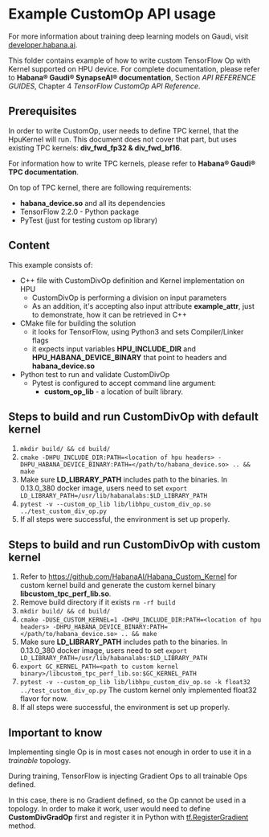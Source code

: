 # Example CustomOp API usage

For more information about training deep learning models on Gaudi, visit [developer.habana.ai](https://developer.habana.ai/resources/).

This folder contains example of how to write custom TensorFlow Op with Kernel supported on HPU device.
For complete documentation, please refer to **Habana® Gaudi® SynapseAI® documentation**, Section *API REFERENCE GUIDES*, Chapter 4 *TensorFlow CustomOp API Reference*.

## Prerequisites

In order to write CustomOp, user needs to define TPC kernel, that the HpuKernel will run.
This document does not cover that part, but uses existing TPC kernels: **div_fwd_fp32 & div_fwd_bf16**.

For information how to write TPC kernels, please refer to **Habana® Gaudi® TPC documentation**.

On top of TPC kernel, there are following requirements:
- **habana_device.so** and all its dependencies
- TensorFlow 2.2.0 - Python package
- PyTest (just for testing custom op library)

## Content

This example consists of:
- C++ file with CustomDivOp definition and Kernel implementation on HPU
    - CustomDivOp is performing a division on input parameters
    - As an addition, it's accepting also input attribute **example_attr**, just to demonstrate, how it can be retrieved in C++
- CMake file for building the solution
    - it looks for TensorFlow, using Python3 and sets Compiler/Linker flags
    - it expects input variables **HPU_INCLUDE_DIR** and **HPU_HABANA_DEVICE_BINARY** that point to headers and **habana_device.so**
- Python test to run and validate CustomDivOp
    - Pytest is configured to accept command line argument:
        - **custom_op_lib** - a location of built library.

## Steps to build and run CustomDivOp with default kernel
1. `mkdir build/ && cd build/`
2. `cmake -DHPU_INCLUDE_DIR:PATH=<location of hpu headers> -DHPU_HABANA_DEVICE_BINARY:PATH=</path/to/habana_device.so> .. && make`
3. Make sure **LD_LIBRARY_PATH** includes path to the binaries. In 0.13.0_380 docker image, users need to set `export LD_LIBRARY_PATH=/usr/lib/habanalabs:$LD_LIBRARY_PATH`
4. `pytest -v --custom_op_lib lib/libhpu_custom_div_op.so ../test_custom_div_op.py`
5. If all steps were successful, the environment is set up properly.

## Steps to build and run CustomDivOp with custom kernel
1. Refer to https://github.com/HabanaAI/Habana_Custom_Kernel for custom kernel build and generate the custom kernel binary **libcustom_tpc_perf_lib.so**.
2. Remove build directory if it exists `rm -rf build`
3. `mkdir build/ && cd build/`
4. `cmake -DUSE_CUSTOM_KERNEL=1 -DHPU_INCLUDE_DIR:PATH=<location of hpu headers> -DHPU_HABANA_DEVICE_BINARY:PATH=</path/to/habana_device.so> .. && make`
5. Make sure **LD_LIBRARY_PATH** includes path to the binaries. In 0.13.0_380 docker image, users need to set `export LD_LIBRARY_PATH=/usr/lib/habanalabs:$LD_LIBRARY_PATH`
6. `export GC_KERNEL_PATH=<path to custom kernel binary>/libcustom_tpc_perf_lib.so:$GC_KERNEL_PATH`
7. `pytest -v --custom_op_lib lib/libhpu_custom_div_op.so -k float32 ../test_custom_div_op.py` The custom kernel only implemented float32 flavor for now.
8. If all steps were successful, the environment is set up properly.

## Important to know

Implementing single Op is in most cases not enough in order to use it in a *trainable* topology.

During training, TensorFlow is injecting Gradient Ops to all trainable Ops defined.

In this case, there is no Gradient defined, so the Op cannot be used in a topology.
In order to make it work, user would need to define **CustomDivGradOp** first and register it in Python with [tf.RegisterGradient](https://www.tensorflow.org/api_docs/python/tf/RegisterGradient) method.
